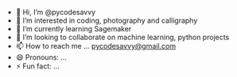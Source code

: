- 👋 Hi, I’m @pycodesavvy
- 👀 I’m interested in coding, photography and calligraphy
- 🌱 I’m currently learning Sagemaker
- 💞️ I’m looking to collaborate on machine learning, python projects
- 📫 How to reach me ... pycodesavvy@gmail.com
- 😄 Pronouns: ...
- ⚡ Fun fact: ...

<!---
pycodesavvy/pycodesavvy is a ✨ special ✨ repository because its `README.md` (this file) appears on your GitHub profile.
You can click the Preview link to take a look at your changes.
--->
